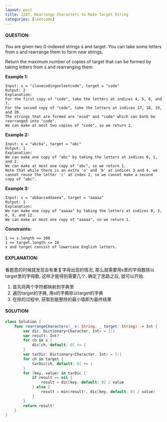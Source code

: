```yaml
---
layout: post
title: 2287. Rearrange Characters to Make Target String
categories: [leetcode]
---
```

#### QUESTION:
You are given two 0-indexed strings s and target. You can take some letters from s and rearrange them to form new strings.

Return the maximum number of copies of target that can be formed by taking letters from s and rearranging them.

 

__Example 1:__
```
Input: s = "ilovecodingonleetcode", target = "code"
Output: 2
Explanation:
For the first copy of "code", take the letters at indices 4, 5, 6, and 7.
For the second copy of "code", take the letters at indices 17, 18, 19, and 20.
The strings that are formed are "ecod" and "code" which can both be rearranged into "code".
We can make at most two copies of "code", so we return 2.
```
__Example 2:__
```
Input: s = "abcba", target = "abc"
Output: 1
Explanation:
We can make one copy of "abc" by taking the letters at indices 0, 1, and 2.
We can make at most one copy of "abc", so we return 1.
Note that while there is an extra 'a' and 'b' at indices 3 and 4, we cannot reuse the letter 'c' at index 2, so we cannot make a second copy of "abc".
```
__Example 3:__
```
Input: s = "abbaccaddaeea", target = "aaaaa"
Output: 1
Explanation:
We can make one copy of "aaaaa" by taking the letters at indices 0, 3, 6, 9, and 12.
We can make at most one copy of "aaaaa", so we return 1.
```
 

__Constraints:__
```
1 <= s.length <= 100
1 <= target.length <= 10
s and target consist of lowercase English letters.
```
#### EXPLANATION:

看题意的时候就发现会有重复字母出现的情况, 那么就需要用s里的字母数除以target里的字母数, 这样才能得到需要几个. 确定了思路之后, 就可以开始.   
1. 首先将两个字符都映射到字典里  
2. 遍历target的字典, 用s的字典除以target的字典  
3. 在除的过程中, 获取到能整除的最小值即为最终结果  

#### SOLUTION:
```swift
class Solution {
    func rearrangeCharacters(_ s: String, _ target: String) -> Int {
        var dic: Dictionary<Character, Int> = [:]
        var result: Int?
        for ch in s {
            dic[ch, default: 0] += 1
        }
        var tarDic: Dictionary<Character, Int> = [:]
        for ch in target {
            tarDic[ch, default: 0] += 1
        }
        for (key, value) in tarDic {
            if result == nil {
                result = dic[key, default: 0] / value
            } else {
                result = min(result!, dic[key, default: 0] / value)
            }
        }
        return result!
    }
}
```
